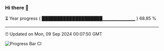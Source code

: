 ### Hi there 👋

⏳ Year progress { ████████████████████▁▁▁▁▁▁▁▁▁▁ } 68.85 %

---

⏰ Updated on Mon, 09 Sep 2024 00:07:50 GMT

![Progress Bar CI](https://github.com/EinsPommes/EinsPommes/blob/main/.github/workflows/main.yml)
